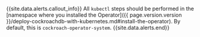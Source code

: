 {{site.data.alerts.callout_info}}
All `kubectl` steps should be performed in the [namespace where you installed the Operator]({{ page.version.version }}/deploy-cockroachdb-with-kubernetes.md#install-the-operator). By default, this is `cockroach-operator-system`.
{{site.data.alerts.end}}